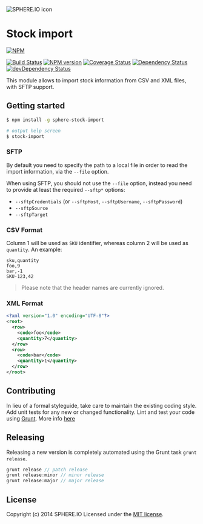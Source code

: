 ![SPHERE.IO icon](https://admin.sphere.io/assets/images/sphere_logo_rgb_long.png)

# Stock import

[![NPM](https://nodei.co/npm/sphere-stock-import.png?downloads=true)](https://www.npmjs.org/package/sphere-stock-import)

[![Build Status](https://secure.travis-ci.org/sphereio/sphere-stock-import.png?branch=master)](http://travis-ci.org/sphereio/sphere-stock-import) [![NPM version](https://badge.fury.io/js/sphere-stock-import.png)](http://badge.fury.io/js/sphere-stock-import) [![Coverage Status](https://coveralls.io/repos/sphereio/sphere-stock-import/badge.png)](https://coveralls.io/r/sphereio/sphere-stock-import) [![Dependency Status](https://david-dm.org/sphereio/sphere-stock-import.png?theme=shields.io)](https://david-dm.org/sphereio/sphere-stock-import) [![devDependency Status](https://david-dm.org/sphereio/sphere-stock-import/dev-status.png?theme=shields.io)](https://david-dm.org/sphereio/sphere-stock-import#info=devDependencies)

This module allows to import stock information from CSV and XML files, with SFTP support.

## Getting started

```bash
$ npm install -g sphere-stock-import

# output help screen
$ stock-import
```

### SFTP
By default you need to specify the path to a local file in order to read the import information, via the `--file` option.

When using SFTP, you should not use the `--file` option, instead you need to provide at least the required `--sftp*` options:
- `--sftpCredentials` (or `--sftpHost`, `--sftpUsername`, `--sftpPassword`)
- `--sftpSource`
- `--sftpTarget`


### CSV Format

Column 1 will be used as `SKU` identifier, whereas column 2 will be used as `quantity`.
An example:
```
sku,quantity
foo,9
bar,-1
SKU-123,42
```

> Please note that the header names are currently ignored.

### XML Format

```xml
<?xml version="1.0" encoding="UTF-8"?>
<root>
  <row>
    <code>foo</code>
    <quantity>7</quantity>
  </row>
  <row>
    <code>bar</code>
    <quantity>1</quantity>
  </row>
</root>
```

## Contributing
In lieu of a formal styleguide, take care to maintain the existing coding style. Add unit tests for any new or changed functionality. Lint and test your code using [Grunt](http://gruntjs.com/).
More info [here](CONTRIBUTING.md)

## Releasing
Releasing a new version is completely automated using the Grunt task `grunt release`.

```javascript
grunt release // patch release
grunt release:minor // minor release
grunt release:major // major release
```

## License
Copyright (c) 2014 SPHERE.IO
Licensed under the [MIT license](LICENSE-MIT).
